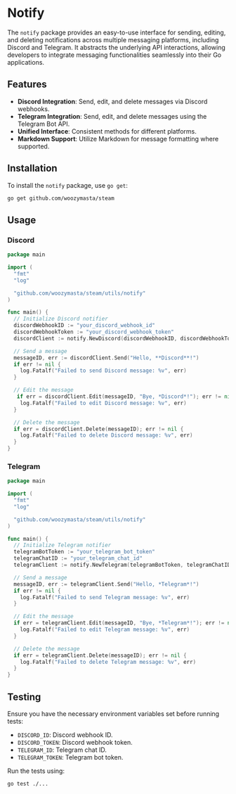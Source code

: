 # Notify

The `notify` package provides an easy-to-use interface for sending, editing,
and deleting notifications across multiple messaging platforms, including
Discord and Telegram. It abstracts the underlying API interactions, allowing
developers to integrate messaging functionalities seamlessly into their Go
applications.

## Features

* **Discord Integration**:
  Send, edit, and delete messages via Discord webhooks.
* **Telegram Integration**:
  Send, edit, and delete messages using the Telegram Bot API.
* **Unified Interface**:
  Consistent methods for different platforms.
* **Markdown Support**:
  Utilize Markdown for message formatting where supported.

## Installation

To install the `notify` package, use `go get`:

```bash
go get github.com/woozymasta/steam
```

## Usage

### Discord

```go
package main

import (
  "fmt"
  "log"

  "github.com/woozymasta/steam/utils/notify"
)

func main() {
  // Initialize Discord notifier
  discordWebhookID := "your_discord_webhook_id"
  discordWebhookToken := "your_discord_webhook_token"
  discordClient := notify.NewDiscord(discordWebhookID, discordWebhookToken)

  // Send a message
  messageID, err := discordClient.Send("Hello, **Discord**!")
  if err != nil {
    log.Fatalf("Failed to send Discord message: %v", err)
  }

  // Edit the message
   if err = discordClient.Edit(messageID, "Bye, *Discord*!"); err != nil {
    log.Fatalf("Failed to edit Discord message: %v", err)
  }

  // Delete the message
  if err = discordClient.Delete(messageID); err != nil {
    log.Fatalf("Failed to delete Discord message: %v", err)
  }
}
```

### Telegram

```go
package main

import (
  "fmt"
  "log"

  "github.com/woozymasta/steam/utils/notify"
)

func main() {
  // Initialize Telegram notifier
  telegramBotToken := "your_telegram_bot_token"
  telegramChatID := "your_telegram_chat_id"
  telegramClient := notify.NewTelegram(telegramBotToken, telegramChatID)

  // Send a message
  messageID, err := telegramClient.Send("Hello, *Telegram*!")
  if err != nil {
    log.Fatalf("Failed to send Telegram message: %v", err)
  }

  // Edit the message
  if err = telegramClient.Edit(messageID, "Bye, *Telegram*!"); err != nil {
    log.Fatalf("Failed to edit Telegram message: %v", err)
  }

  // Delete the message
  if err = telegramClient.Delete(messageID); err != nil {
    log.Fatalf("Failed to delete Telegram message: %v", err)
  }
}
```

## Testing

Ensure you have the necessary environment variables set before running tests:

* `DISCORD_ID`: Discord webhook ID.
* `DISCORD_TOKEN`: Discord webhook token.
* `TELEGRAM_ID`: Telegram chat ID.
* `TELEGRAM_TOKEN`: Telegram bot token.

Run the tests using:

```bash
go test ./...
```
